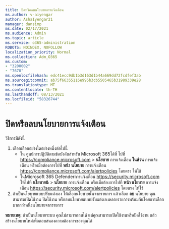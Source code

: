```yaml
---
title: ปิดหรือลบนโยบายการแจ้งเตือน
ms.author: v-aiyengar
author: AshaIyengar21
manager: dansimp
ms.date: 02/17/2021
ms.audience: Admin
ms.topic: article
ms.service: o365-administration
ROBOTS: NOINDEX, NOFOLLOW
localization_priority: Normal
ms.collection: Adm_O365
ms.custom:
- "3200002"
- "7670"
ms.openlocfilehash: edc41ecc9db1b3d163d1b44a669dd72fcdfef3ab
ms.sourcegitcommit: ab75f66355116e995b3cb5505465b31989339e28
ms.translationtype: MT
ms.contentlocale: th-TH
ms.lasthandoff: 08/13/2021
ms.locfileid: "58326744"
---
```

# <a name="turn-off-or-delete-alert-policies"></a>ปิดหรือลบนโยบายการแจ้งเตือน

วิธีการมีดังนี้

1. เลือกเลือกอย่างใดอย่างหนึ่งต่อไปนี้
   - ใน ศูนย์การปฏิบัติตามข้อบังคับสําหรับ Microsoft 365ได้ที่ ไปที่ <https://compliance.microsoft.com>  \> **นโยบาย** การแจ้งเตือน **ในส่วน** การแจ้งเตือน หรือเมื่อต้องการไปที่ **หน้า นโยบาย** การแจ้งเตือน <https://compliance.microsoft.com/alertpolicies> โดยตรง ให้ใช้
   - ในMicrosoft 365 Defenderการแจ้งเตือน <https://security.microsoft.com> ให้ไปที่ **นโยบาย&** \> **นโยบาย** การแจ้งเตือน หรือเมื่อต้องการไปที่ **หน้า นโยบาย** การแจ้งเตือน <https://security.microsoft.com/alertpolicies> โดยตรง ให้ใช้
2. ถ้าเป็นนโยบายแบบปรับแต่งเอง ให้เลือกนโยบายนั้นจากรายการ แล้วเลือก **ลบ** นโยบาย คุณสามารถเปิดใช้งาน ปิดใช้งาน หรือลบนโยบายแบบปรับแต่งเองหลายรายการพร้อมกันโดยการเลือกมากกว่าหนึ่งนโยบายจากรายการ

**หมายเหตุ**: ถ้าเป็นนโยบายระบบ คุณไม่สามารถลบได้ แต่คุณสามารถเปิดใช้งานหรือปิดใช้งาน แล้วสร้างนโยบายใหม่เพื่อตอบสนองความต้องการของคุณได้
